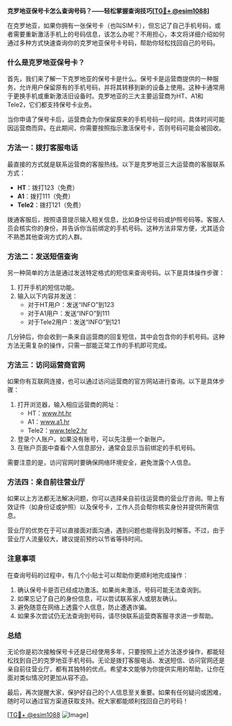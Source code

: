 **克罗地亚保号卡怎么查询号码？——轻松掌握查询技巧[[TG💪+ @esim1088](https://t.me/s/esim1088)]**

在克罗地亚，如果你拥有一张保号卡（也叫SIM卡），但忘记了自己手机号码，或者需要重新激活手机上的号码信息，该怎么办呢？不用担心，本文将详细介绍如何通过多种方式快速查询你的克罗地亚保号卡号码，帮助你轻松找回自己的号码。

### 什么是克罗地亚保号卡？

首先，我们来了解一下克罗地亚的保号卡是什么。保号卡是运营商提供的一种服务，允许用户保留原有的手机号码，并将其转移到新的设备上使用。这种卡通常用于更换手机或重新激活旧设备时。克罗地亚的三大主要运营商为HT、A1和Tele2，它们都支持保号卡业务。

当你申请了保号卡后，运营商会为你保留原来的手机号码一段时间，具体时间可能因运营商而异。在此期间，你需要按照指示激活保号卡，否则号码可能会被回收。

### 方法一：拨打客服电话

最直接的方式就是联系运营商的客服热线。以下是克罗地亚三大运营商的客服联系方式：

- **HT**：拨打123（免费）
- **A1**：拨打111（免费）
- **Tele2**：拨打121（免费）

拨通客服后，按照语音提示输入相关信息，比如身份证号码或护照号码等。客服人员会核实你的身份，并告诉你当前绑定的手机号码。这种方法非常方便，尤其适合不熟悉其他查询方式的人群。

### 方法二：发送短信查询

另一种简单的方法是通过发送特定格式的短信来查询号码。以下是具体操作步骤：

1. 打开手机的短信功能。
2. 输入以下内容并发送：
   - 对于HT用户：发送“INFO”到123
   - 对于A1用户：发送“INFO”到111
   - 对于Tele2用户：发送“INFO”到121

几分钟后，你会收到一条来自运营商的回复短信，其中会包含你的手机号码。这种方法无需复杂的操作，只需一部能正常工作的手机即可完成。

### 方法三：访问运营商官网

如果你有互联网连接，也可以通过访问运营商的官方网站进行查询。以下是具体步骤：

1. 打开浏览器，输入相应运营商的网址：
   - HT：www.ht.hr
   - A1：www.a1.hr
   - Tele2：www.tele2.hr
2. 登录个人账户。如果没有账号，可以先注册一个新账户。
3. 在账户页面中查看个人信息部分，通常会显示当前绑定的手机号码。

需要注意的是，访问官网时要确保网络环境安全，避免泄露个人信息。

### 方法四：亲自前往营业厅

如果以上方法都无法解决问题，你可以选择亲自前往运营商的营业厅咨询。带上有效证件（如身份证或护照）以及保号卡，工作人员会帮你核实身份并提供所需信息。

营业厅的优势在于可以直接面对面沟通，遇到问题也能得到及时解答。不过，由于营业厅人流量较大，建议提前预约以节省等待时间。

### 注意事项

在查询号码的过程中，有几个小贴士可以帮助你更顺利地完成操作：

1. 确认保号卡是否已经成功激活。如果尚未激活，号码可能无法查询到。
2. 如果忘记了自己的身份信息，可以尝试联系家人或朋友确认。
3. 避免随意在网络上透露个人信息，防止遭遇诈骗。
4. 如果多次尝试仍无法查询到号码，请尽快联系运营商客服寻求进一步帮助。

### 总结

无论你是初次接触保号卡还是已经使用多年，只要按照上述方法逐步操作，都能轻松找到自己的克罗地亚手机号码。无论是拨打客服电话、发送短信、访问官网还是亲自前往营业厅，都有其独特的优点。希望本文能够为你提供实用的帮助，让你在面对类似情况时更加从容不迫。

最后，再次提醒大家，保护好自己的个人信息至关重要。如果有任何疑问或困难，随时可以通过官方渠道获取支持。祝大家都能顺利找回自己的号码！

[[TG💪+ @esim1088](https://t.me/s/esim1088) ![Image](https://i.postimg.cc/4NQfJmqS/Snipaste-2025-05-13-00-14-12.png)]